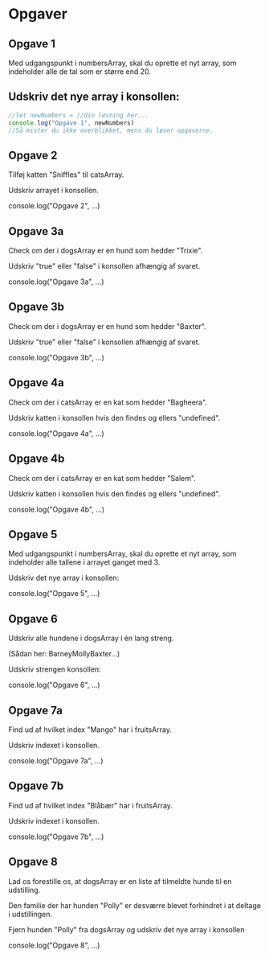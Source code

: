# Opgaver

## Opgave 1
Med udgangspunkt i numbersArray, skal du oprette et nyt array, som indeholder alle de tal som er større end 20.

## Udskriv det nye array i konsollen:

``` js 
//let newNumbers = //din løsning her...
console.log("Opgave 1", newNumbers)
//Så mister du ikke overblikket, mens du løser opgaverne.
```

## Opgave 2

Tilføj katten "Sniffles" til catsArray.

Udskriv arrayet i konsollen.

console.log("Opgave 2", ...)

## Opgave 3a
Check om der i dogsArray er en hund som hedder "Trixie".

Udskriv "true" eller "false" i konsollen afhængig af svaret.

console.log("Opgave 3a", ...)

## Opgave 3b
Check om der i dogsArray er en hund som hedder "Baxter".

Udskriv "true" eller "false" i konsollen afhængig af svaret.

console.log("Opgave 3b", ...)

## Opgave 4a
Check om der i catsArray er en kat som hedder "Bagheera".

Udskriv katten i konsollen hvis den findes og ellers "undefined".

console.log("Opgave 4a", ...)

## Opgave 4b
Check om der i catsArray er en kat som hedder "Salem".

Udskriv katten i konsollen hvis den findes og ellers "undefined".

console.log("Opgave 4b", ...)

## Opgave 5
Med udgangspunkt i numbersArray, skal du oprette et nyt array, som indeholder alle tallene i arrayet ganget med 3.

Udskriv det nye array i konsollen:

console.log("Opgave 5", ...)

## Opgave 6
Udskriv alle hundene i dogsArray i én lang streng.

(Sådan her: BarneyMollyBaxter...)

Udskriv strengen konsollen:

console.log("Opgave 6", ...)

## Opgave 7a
Find ud af hvilket index "Mango" har i fruitsArray.

Udskriv indexet i konsollen.

console.log("Opgave 7a", ...)

## Opgave 7b
Find ud af hvilket index "Blåbær" har i fruitsArray.

Udskriv indexet i konsollen.

console.log("Opgave 7b", ...)

## Opgave 8
Lad os forestille os, at dogsArray er en liste af tilmeldte hunde til en udstilling.

Den familie der har hunden "Polly" er desværre blevet forhindret i at deltage i udstillingen.

Fjern hunden "Polly" fra dogsArray og udskriv det nye array i konsollen

console.log("Opgave 8", ...)